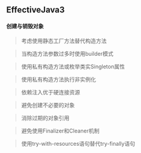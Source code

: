 ## EffectiveJava3

#### 创建与销毁对象

> 考虑使用静态工厂方法替代构造方法

> 当构造方法参数过多时使用builder模式

> 使用私有构造方法或枚举类实Singleton属性

> 使用私有构造方法执行非实例化

> 依赖注入优于硬连接资源

> 避免创建不必要的对象

> 消除过期的对象引用

> 避免使用Finalizer和Cleaner机制

> 使用try-with-resources语句替代try-finally语句